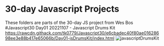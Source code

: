 # 30-day Javascript Projects
These folders are parts of the 30-day JS project from Wes Bos
#Javascript30
Day01 20221107 - Javascript Drums Kit
https://rawcdn.githack.com/tk0779/Javascript30/e6cbadec40f80ae01628698ee3e88b417e65066b/Day01-jsDrumsKit/index.html
![javascriptDrumsKit](https://github.com/tk0779/Javascript30/blob/main/day1-drumskit-preview.jpg?raw=true)


